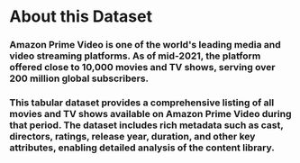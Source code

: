 # About this Dataset
### Amazon Prime Video is one of the world's leading media and video streaming platforms. As of mid-2021, the platform offered close to 10,000 movies and TV shows, serving over 200 million global subscribers.

### This tabular dataset provides a comprehensive listing of all movies and TV shows available on Amazon Prime Video during that period. The dataset includes rich metadata such as cast, directors, ratings, release year, duration, and other key attributes, enabling detailed analysis of the content library.
